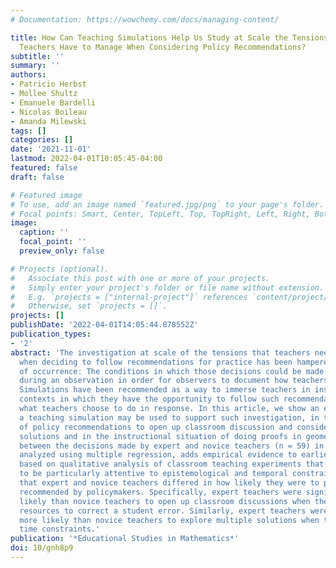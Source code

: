 ```yaml
---
# Documentation: https://wowchemy.com/docs/managing-content/

title: How Can Teaching Simulations Help Us Study at Scale the Tensions Mathematics
  Teachers Have to Manage When Considering Policy Recommendations?
subtitle: ''
summary: ''
authors:
- Patricio Herbst
- Mollee Shultz
- Emanuele Bardelli
- Nicolas Boileau
- Amanda Milewski
tags: []
categories: []
date: '2021-11-01'
lastmod: 2022-04-01T10:05:45-04:00
featured: false
draft: false

# Featured image
# To use, add an image named `featured.jpg/png` to your page's folder.
# Focal points: Smart, Center, TopLeft, Top, TopRight, Left, Right, BottomLeft, Bottom, BottomRight.
image:
  caption: ''
  focal_point: ''
  preview_only: false

# Projects (optional).
#   Associate this post with one or more of your projects.
#   Simply enter your project's folder or file name without extension.
#   E.g. `projects = ["internal-project"]` references `content/project/deep-learning/index.md`.
#   Otherwise, set `projects = []`.
projects: []
publishDate: '2022-04-01T14:05:44.878552Z'
publication_types:
- '2'
abstract: 'The investigation at scale of the tensions that teachers need to manage
  when deciding to follow recommendations for practice has been hampered by the problem
  of occurrence: The conditions in which those decisions could be made need to occur
  during an observation in order for observers to document how teachers handle them.
  Simulations have been recommended as a way to immerse teachers in instructional
  contexts in which they have the opportunity to follow such recommendations and observe
  what teachers choose to do in response. In this article, we show an example of how
  a teaching simulation may be used to support such investigation, in the context
  of policy recommendations to open up classroom discussion and consider multiple
  solutions and in the instructional situation of doing proofs in geometry. A contrast
  between the decisions made by expert and novice teachers (n = 59) in the simulation,
  analyzed using multiple regression, adds empirical evidence to earlier conjectures
  based on qualitative analysis of classroom teaching experiments that revealed teachers
  to be particularly attentive to epistemological and temporal constraints. We found
  that expert and novice teachers differed in how likely they were to prefer practices
  recommended by policymakers. Specifically, expert teachers were significantly more
  likely than novice teachers to open up classroom discussions when they had the knowledge
  resources to correct a student error. Similarly, expert teachers were significantly
  more likely than novice teachers to explore multiple solutions when there were no
  time constraints.'
publication: '*Educational Studies in Mathematics*'
doi: 10/gnh8p9
---
```

